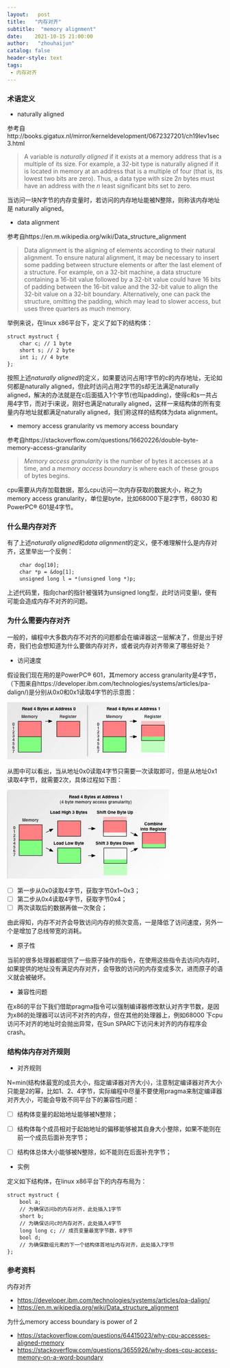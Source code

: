 ```yaml
---
layout:   post
title:   "内存对齐"
subtitle:  "memory alignment"
date:    2021-10-15 21:00:00
author:   "zhouhaijun"
catalog: false
header-style: text
tags:
 - 内存对齐
---
```


### 术语定义

-  naturally aligned

参考自http://books.gigatux.nl/mirror/kerneldevelopment/0672327201/ch19lev1sec3.html

>  A variable is *naturally aligned* if it exists at a memory address that is a multiple of its size. For example, a 32-bit type is naturally aligned if it is located in memory at an address that is a multiple of four (that is, its lowest two bits are zero). Thus, a data type with size 2*n* bytes must have an address with the *n* least significant bits set to zero.

当访问一块N字节的内存变量时，若访问的内存地址能被N整除，则称该内存地址是 naturally aligned。



- data alignment

参考自https://en.m.wikipedia.org/wiki/Data_structure_alignment

> Data alignment is the aligning of elements according to their natural alignment. To ensure natural alignment, it may be necessary to insert some padding between structure elements or after the last element of a structure. For example, on a 32-bit machine, a data structure containing a 16-bit value followed by a 32-bit value could have 16 bits of padding between the 16-bit value and the 32-bit value to align the 32-bit value on a 32-bit boundary. Alternatively, one can pack the structure, omitting the padding, which may lead to slower access, but uses three quarters as much memory.

举例来说，在linux x86平台下，定义了如下的结构体：

```
struct mystruct {
    char c; // 1 byte
    short s; // 2 byte
    int i; // 4 byte
};
```

按照上述*naturally aligned*的定义，如果要访问占用1字节的c的内存地址，无论如何都是naturally aligned，但此时访问占用2字节的s却无法满足naturally aligned，解决的办法就是在c后面插入1个字节(也叫padding)，使得c和s一共占用4字节，而对于i来说，刚好也满足naturally aligned，这样一来结构体的所有变量内存地址就都满足naturally aligned，我们称这样的结构体为data alignment。



- memory access granularity  vs  memory access boundary

参考自https://stackoverflow.com/questions/16620226/double-byte-memory-access-granularity

> *Memory access granularity* is the number of bytes it accesses at a time, and a *memory access boundary* is where each of these groups of bytes begins.

cpu需要从内存加载数据，那么cpu访问一次内存获取的数据大小，称之为memory access granularity，单位是byte，比如68000下是2字节，68030 和PowerPC® 601是4字节。



### 什么是内存对齐

有了上述*naturally aligned*和*data alignment*的定义，便不难理解什么是内存对齐，这里举出一个反例：

```
    char dog[10];
    char *p = &dog[1];
    unsigned long l = *(unsigned long *)p;
```

上述代码里，指向char的指针被强转为unsigned long型，此时访问变量l，便有可能会造成内存不对齐的问题。

### 为什么需要内存对齐

一般的，编程中大多数内存不对齐的问题都会在编译器这一层解决了，但是出于好奇，我们也会想知道为什么要做内存对齐，或者说内存对齐带来了哪些好处？

- 访问速度

假设我们现在用的是PowerPC® 601，其memory access granularity是4字节，（下图来自https://developer.ibm.com/technologies/systems/articles/pa-dalign/)是分别从0x0和0x1读取4字节的示意图：

![](/img/in-post/zhouhaijun-pic/memory_alig_1.jpeg)

从图中可以看出，当从地址0x0读取4字节只需要一次读取即可，但是从地址0x1读取4字节，就需要2次，具体过程如下图：

![](/img/in-post/zhouhaijun-pic/unalignedAccess.jpeg)

- [ ] 第一步从0x0读取4字节，获取字节0x1~0x3；
- [ ] 第二步从0x4读取4字节，获取字节0x4；
- [ ] 两次读取后的数据再做一次聚合；

由此得知，内存不对齐会导致访问内存的频次变高，一是降低了访问速度，另外一个是增加了总线带宽的消耗。

- 原子性

当前的很多处理器都提供了一些原子操作的指令，在使用这些指令去访问内存时，如果提供的地址没有满足内存对齐，会导致的访问的内存变成多次，进而原子的语义就会被破坏。

- 兼容性问题

在x86的平台下我们借助pragma指令可以强制编译器修改默认对齐字节数，是因为x86的处理器可以访问不对齐的内存，但在其他的处理器上，例如68000 下cpu访问不对齐的地址时会抛出异常，在Sun SPARC下访问未对齐的内存程序会crash。





### 结构体内存对齐规则

- 对齐规则

N=min(结构体最宽的成员大小，指定编译器对齐大小)，注意制定编译器对齐大小只能是2的幂，比如1、2、4字节，实际编程中尽量不要使用pragma来制定编译器对齐大小，可能会导致不同平台下的兼容性问题：

- [ ] 结构体变量的起始地址能够被N整除；
- [ ] 结构体每个成员相对于起始地址的偏移能够被其自身大小整除，如果不能则在前一个成员后面补充字节；
- [ ] 结构体总体大小能够被N整除，如不能则在后面补充字节；



- 实例

定义如下结构体，在linux  x86平台下的内存布局为：

```
struct mystruct {
    bool a;
    // 为确保访问b的内存对齐，此处插入1字节
    short b;
    // 为确保访问c时内存对齐，此处插入4字节
    long long c; // 成员变量最宽字节数，8字节
    bool d;
    // 为确保数组元素的下一个结构体首地址内存对齐，此处插入7字节
};
```

### 参考资料



内存对齐

- https://developer.ibm.com/technologies/systems/articles/pa-dalign/
- https://en.m.wikipedia.org/wiki/Data_structure_alignment



为什么memory access boundary is power of 2

- https://stackoverflow.com/questions/64415023/why-cpu-accesses-aligned-memory
- https://stackoverflow.com/questions/3655926/why-does-cpu-access-memory-on-a-word-boundary
